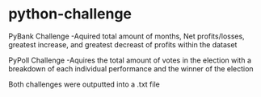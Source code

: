 # python-challenge

PyBank Challenge 
  -Aquired total amount of months, Net profits/losses, greatest increase, and greatest decreast of profits within the dataset
  
PyPoll Challenge 
  -Aquires the total amount of votes in the election with a breakdown of each individual performance and the winner of the election

Both challenges were outputted into a .txt file
